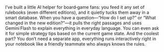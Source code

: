 I’ve built a little AI helper for board‑game fans: you feed it any set of rulebooks (even different editions), and it quietly tucks them away in a smart database. When you have a question—“How do I set up?” or “What changed in the new edition?”—it pulls the right passages and uses Gemini Flash to explain everything in everyday language. You can even ask it for simple strategy tips based on the current game state. And the coolest part? You don’t need a separate app, everything runs interactively right in your notebook like a friendly teammate who always knows the rules.
